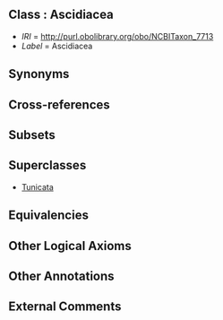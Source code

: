 
## Class : Ascidiacea

 * *IRI* = http://purl.obolibrary.org/obo/NCBITaxon_7713
 * *Label* = Ascidiacea

## Synonyms


## Cross-references


## Subsets


## Superclasses

 * [Tunicata](../../NCBITaxon/12/NCBITaxon_7712.md)

## Equivalencies


## Other Logical Axioms


## Other Annotations


## External Comments

